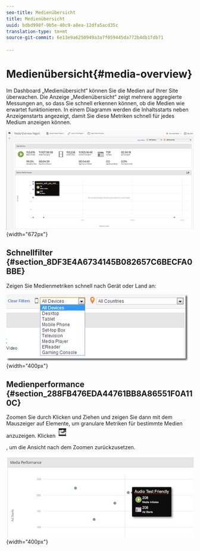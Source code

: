 ```yaml
---
seo-title: Medienübersicht
title: Medienübersicht
uuid: bdbd998f-9b5e-40c9-a8ea-12dfa5acd35c
translation-type: tm+mt
source-git-commit: 6e13e9a6250949a3a7f059445da772b4db1fdb71

---
```



# Medienübersicht{#media-overview}

Im Dashboard „Medienübersicht“ können Sie die Medien auf Ihrer Site überwachen. Die Anzeige „Medienübersicht“ zeigt mehrere aggregierte Messungen an, so dass Sie schnell erkennen können, ob die Medien wie erwartet funktionieren. In einem Diagramm werden die Inhaltsstarts neben Anzeigenstarts angezeigt, damit Sie diese Metriken schnell für jedes Medium anzeigen können.

![](assets/media_overview.png){width="672px"}

## Schnellfilter {#section_8DF3E4A6734145B082657C6BECFA0BBE}

Zeigen Sie Medienmetriken schnell nach Gerät oder Land an:

![](assets/video-overview-report-filters.png){width="400px"}

## Medienperformance {#section_288FB476EDA44761BB8A86551F0A110C}

Zoomen Sie durch Klicken und Ziehen und zeigen Sie dann mit dem Mauszeiger auf Elemente, um granulare Metriken für bestimmte Medien anzuzeigen. Klicken  ![](assets/video-overview-report-revert.png)

, um die Ansicht nach dem Zoomen zurückzusetzen.

![](assets/media_overview_zoom.png){width="400px"}


